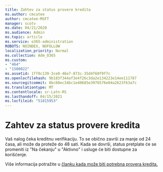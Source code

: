 ```yaml
---
title: Zahtev za status provere kredita
ms.author: cmcatee
author: cmcatee-MSFT
manager: scotv
ms.date: 04/21/2020
ms.audience: Admin
ms.topic: article
ms.service: o365-administration
ROBOTS: NOINDEX, NOFOLLOW
localization_priority: Normal
ms.collection: Adm_O365
ms.custom:
- "464"
- "1500022"
ms.assetid: 1ff0c139-3ce0-46e7-873c-35d4f60f9f7c
ms.openlocfilehash: 9b183f344af3e4f26c3da2e134223e14ee111787
ms.sourcegitcommit: 8bc60ec34bc1e40685e3976576e04a2623f63a7c
ms.translationtype: MT
ms.contentlocale: sr-Latn-RS
ms.lasthandoff: 04/15/2021
ms.locfileid: "51815953"
---
```

# <a name="credit-check-status-request"></a>Zahtev za status provere kredita

Vaš nalog čeka kreditnu verifikaciju. To se obično završi za manje od 24 časa, ali može da proteže do 48 sati. Kada se dovrši, status pretplate će se promeniti iz "Na čekanju" u "Aktivno" i usluge će biti dostupne za korišćenje.

Više informacija potražite u [članku kada može biti potrebna provera kredita.](https://docs.microsoft.com/microsoft-365/commerce/billing-and-payments/pay-for-your-subscription?view=o365-worldwide#pay-by-invoice-check-or-eft)
